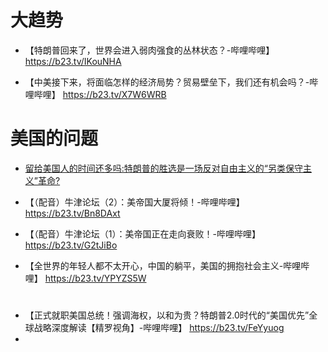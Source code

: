 
# 大趋势
- 【特朗普回来了，世界会进入弱肉强食的丛林状态？-哔哩哔哩】 https://b23.tv/IKouNHA

- 【中美接下来，将面临怎样的经济局势？贸易壁垒下，我们还有机会吗？-哔哩哔哩】 https://b23.tv/X7W6WRB


# 美国的问题
- [留给美国人的时间还多吗:特朗普的胜选是一场反对自由主义的“另类保守主义”革命?](https://b23.tv/LHcJ16j)

- 【（配音）牛津论坛（2）：美帝国大厦将倾！-哔哩哔哩】 https://b23.tv/Bn8DAxt
- 【（配音）牛津论坛（1）：美帝国正在走向衰败！-哔哩哔哩】 https://b23.tv/G2tJiBo

- 【全世界的年轻人都不太开心，中国的躺平，美国的拥抱社会主义-哔哩哔哩】 https://b23.tv/YPYZS5W

# 
- 【正式就职美国总统！强调海权，以和为贵？特朗普2.0时代的“美国优先”全球战略深度解读【精罗视角】-哔哩哔哩】 https://b23.tv/FeYyuog
- 